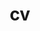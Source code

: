---
layout: cv
permalink: /cv/
title: cv
nav: false
nav_order: 4
cv_pdf: english_cv.pdf
description: This page describe my curriculum vitae(CV), including basics, education, awards, and languages.
toc:
  sidebar: left
---